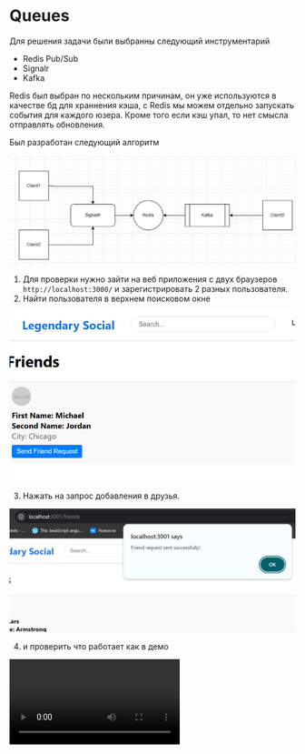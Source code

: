 # Queues

Для решения задачи были выбранны следующий инструментарий

* Redis Pub/Sub
* Signalr
* Kafka
  
Redis был выбран по нескольким причинам, он уже используются в качестве бд для храннения кэша, с Redis мы можем отдельно запускать события для каждого юзера. Кроме того если кэш упал, то нет смысла отправлять обновления.

Был разработан следующий алгоритм

 ![diagram](https://github.com/olegtar83/OtusHomework/blob/master/Reports/Queues/diagram.png)    

 
1) Для проверки нужно зайти на веб приложения с двух браузеров `http://localhost:3000/` и зарегистрировать 2 разных пользователя.
2) Найти пользователя в верхнем поисковом окне
   
 ![friend](https://github.com/olegtar83/OtusHomework/blob/master/Reports/Queues/addfriend.png)    

3) Нажать на запрос добавления в друзья.

 ![added](https://github.com/olegtar83/OtusHomework/blob/master/Reports/Queues/addesSuccess.png)    

4) и проверить что работает как в демо

 ![demo](https://github.com/olegtar83/OtusHomework/blob/master/Reports/Queues/demo.mp4)    
